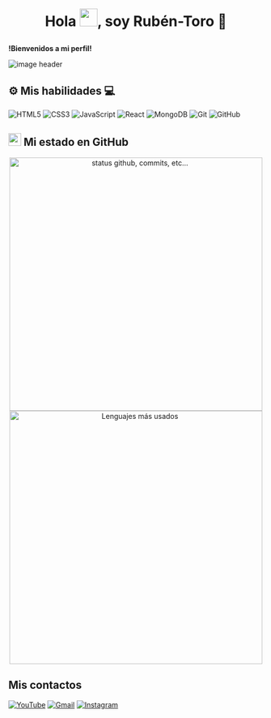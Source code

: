 # <p align="center">Hola <img src="https://raw.githubusercontent.com/marcos-inja/marcos-inja/main/gifs/hi.gif" width="35px">, soy Rubén-Toro 🐂</p>

**!Bienvenidos a mi perfil!**

<img alt="image header" src="https://imgur.com/Yr1n0Yu.jpg"/> 

## ⚙️ Mis habilidades 💻

![HTML5](https://img.shields.io/badge/html5%20-%23E34F26.svg?&style=for-the-badge&logo=html5&logoColor=white)
![CSS3](https://img.shields.io/badge/css3%20-%231572B6.svg?&style=for-the-badge&logo=css3&logoColor=white)
![JavaScript](https://img.shields.io/badge/javascript%20-%23323330.svg?&style=for-the-badge&logo=javascript&logoColor=%23F7DF1E&color=3d3919)
![React](https://img.shields.io/badge/react%20-%23121011.svg?&style=for-the-badge&logo=react&logoColor=white&color=58c4dc)
![MongoDB](https://img.shields.io/badge/MongoDB-%234ea94b.svg?&style=for-the-badge&logo=mongodb&logoColor=white)
![Git](https://img.shields.io/badge/git%20-%23F05033.svg?&style=for-the-badge&logo=git&logoColor=white&Color=c95410)
![GitHub](https://img.shields.io/badge/github%20-%23121011.svg?&style=for-the-badge&logo=github&logoColor=white&color=283238)

## <img src="https://raw.githubusercontent.com/marcos-inja/marcos-inja/main/gifs/haha.gif" width="25px"> Mi estado en GitHub

<p align="center">
    <img alt="status github, commits, etc..." width="500px" src="https://github-readme-stats.vercel.app/api?username=Torofms37&count_private=true&show_icons=true&custom_title=Github&theme=algolia&bg_color=0,000000,130F40&layout=compact&border_radius=8"
    /> <br>
    <img alt="Lenguajes más usados" width="500px" src="https://github-readme-stats.vercel.app/api/top-langs/?username=Torofms37&count_private=true&theme=algolia&bg_color=0,000000,130F40&layout=compact&border_radius=8&langs_count=20&hide=hack,swift,kotlin,objective-c"/>
</p>

## Mis contactos

[![YouTube](https://img.shields.io/badge/YouTube-FF0000?style=for-the-badge&logo=youtube&logoColor=white)](https://www.youtube.com/@ElSinMetodos)
[![Gmail](https://img.shields.io/badge/Gmail-DB4437?style=for-the-badge&logo=gmail&logoColor=white)](mailto:eg.rubenaragon@gmail.com)
[![Instagram](https://img.shields.io/badge/Instagram-833ab4?style=for-the-badge&logo=instagram&logoColor=white)](https://www.instagram.com/ruhen_ar/)

